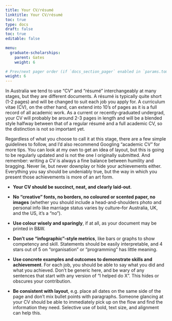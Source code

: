 ```yaml
---
title: Your CV/résumé
linktitle: Your CV/résumé
toc: true
type: docs
draft: false
toc: true
editable: false

menu:
  graduate-scholarships:
    parent: Gates
    weight: 6

# Prev/next pager order (if `docs_section_pager` enabled in `params.toml`)
weight: 6
---
```


In Australia we tend to use “CV” and “résumé” interchangeably at many stages, but they are different documents. A résumé is typically quite short (1-2 pages) and will be changed to suit each job you apply for. A curriculum vitae (CV), on the other hand, can extend into 10’s of pages as it is a full record of all academic work. As a current or recently-graduated undergrad, your CV will probably be around 2-3 pages in length and will be a blended style halfway between that of a regular résumé and a full academic CV, so the distinction is not so important yet.

Regardless of what you choose to call it at this stage, there are a few simple guidelines to follow, and I’d also recommend Googling “academic CV” for more tips. You can look at my own to get an idea of layout, but this is going to be regularly updated and is not the one I originally submitted. And remember: writing a CV is always a fine balance between humility and bragging. Never lie, but never downplay or hide your achievements either. Everything you say should be undeniably true, but the way in which you present those achievements is more of an art form.

 - **Your CV should be succinct, neat, and clearly laid-out**.

 - **No “creative” fonts, no borders, no coloured or scented paper, no images** (whether you should include a head-and-shoulders photo and personal info like marriage status varies by culture–for Australia, UK, and the US, it’s a “no”).

 - **Use colour wisely and sparingly**, if at all, as your document may be printed in B&W.

 - **Don’t use “infographic”-style metrics**, like bars or graphs to show competency and skill. Statements should be easily interpretable, and 4 stars out of 5 on “organisation” or “programming” has little meaning.

 - **Use concrete examples and outcomes to demonstrate skills and achievement**. For each job, you should be able to say what you did and what you achieved. Don’t be generic here, and be wary of any sentences that start with any version of “I helped do X”. This hides or obscures your contribution.

 - **Be consistent with layout**, e.g. place all dates on the same side of the page and don’t mix bullet points with paragraphs. Someone glancing at your CV should be able to immediately pick up on the flow and find the information they need. Selective use of bold, text size, and alignment can help this.
